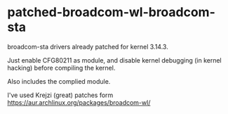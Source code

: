 patched-broadcom-wl-broadcom-sta
=================================

broadcom-sta drivers already patched for kernel 3.14.3.

Just enable CFG80211 as module, and disable kernel debugging (in kernel hacking) before compiling the kernel.

Also includes the complied module.

I've used Krejzi (great) patches form https://aur.archlinux.org/packages/broadcom-wl/
